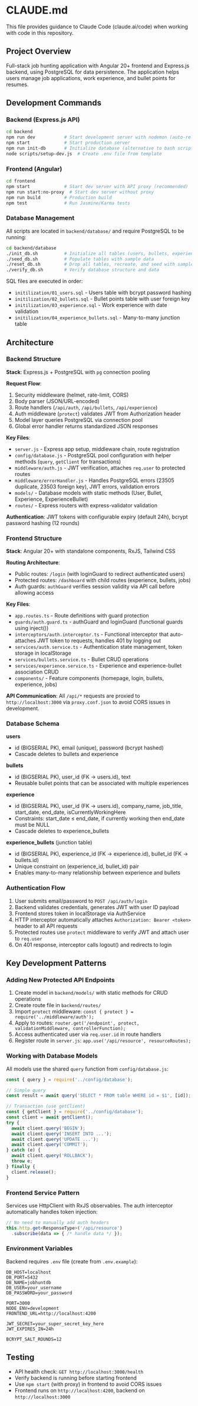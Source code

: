# CLAUDE.md

This file provides guidance to Claude Code (claude.ai/code) when working with code in this repository.

## Project Overview

Full-stack job hunting application with Angular 20+ frontend and Express.js backend, using PostgreSQL for data persistence. The application helps users manage job applications, work experience, and bullet points for resumes.

## Development Commands

### Backend (Express.js API)
```bash
cd backend
npm run dev           # Start development server with nodemon (auto-reload)
npm start             # Start production server
npm run init-db       # Initialize database (alternative to bash scripts)
node scripts/setup-dev.js  # Create .env file from template
```

### Frontend (Angular)
```bash
cd frontend
npm start             # Start dev server with API proxy (recommended)
npm run start:no-proxy  # Start dev server without proxy
npm run build         # Production build
npm test              # Run Jasmine/Karma tests
```

### Database Management
All scripts are located in `backend/database/` and require PostgreSQL to be running:
```bash
cd backend/database
./init_db.sh          # Initialize all tables (users, bullets, experience, experience_bullets)
./seed_db.sh          # Populate tables with sample data
./reset_db.sh         # Drop all tables, recreate, and seed with sample data
./verify_db.sh        # Verify database structure and data
```

SQL files are executed in order:
- `initilization/01_users.sql` - Users table with bcrypt password hashing
- `initilization/02_bullets.sql` - Bullet points table with user foreign key
- `initilization/03_experience.sql` - Work experience with date validation
- `initilization/04_experience_bullets.sql` - Many-to-many junction table

## Architecture

### Backend Structure

**Stack**: Express.js + PostgreSQL with `pg` connection pooling

**Request Flow**:
1. Security middleware (helmet, rate-limit, CORS)
2. Body parser (JSON/URL-encoded)
3. Route handlers (`/api/auth`, `/api/bullets`, `/api/experience`)
4. Auth middleware (`protect`) validates JWT from Authorization header
5. Model layer queries PostgreSQL via connection pool
6. Global error handler returns standardized JSON responses

**Key Files**:
- `server.js` - Express app setup, middleware chain, route registration
- `config/database.js` - PostgreSQL pool configuration with helper methods (`query`, `getClient` for transactions)
- `middleware/auth.js` - JWT verification, attaches `req.user` to protected routes
- `middleware/errorHandler.js` - Handles PostgreSQL errors (23505 duplicate, 23503 foreign key), JWT errors, validation errors
- `models/` - Database models with static methods (User, Bullet, Experience, ExperienceBullet)
- `routes/` - Express routers with express-validator validation

**Authentication**: JWT tokens with configurable expiry (default 24h), bcrypt password hashing (12 rounds)

### Frontend Structure

**Stack**: Angular 20+ with standalone components, RxJS, Tailwind CSS

**Routing Architecture**:
- Public routes: `/login` (with loginGuard to redirect authenticated users)
- Protected routes: `/dashboard` with child routes (experience, bullets, jobs)
- Auth guards: `authGuard` verifies session validity via API call before allowing access

**Key Files**:
- `app.routes.ts` - Route definitions with guard protection
- `guards/auth.guard.ts` - authGuard and loginGuard (functional guards using inject())
- `interceptors/auth.interceptor.ts` - Functional interceptor that auto-attaches JWT token to requests, handles 401 by logging out
- `services/auth.service.ts` - Authentication state management, token storage in localStorage
- `services/bullets.service.ts` - Bullet CRUD operations
- `services/experience.service.ts` - Experience and experience-bullet association CRUD
- `components/` - Feature components (homepage, login, bullets, experience, jobs)

**API Communication**: All `/api/*` requests are proxied to `http://localhost:3000` via `proxy.conf.json` to avoid CORS issues in development.

### Database Schema

**users**
- id (BIGSERIAL PK), email (unique), password (bcrypt hashed)
- Cascade deletes to bullets and experience

**bullets**
- id (BIGSERIAL PK), user_id (FK → users.id), text
- Reusable bullet points that can be associated with multiple experiences

**experience**
- id (BIGSERIAL PK), user_id (FK → users.id), company_name, job_title, start_date, end_date, isCurrentlyWorkingHere
- Constraints: start_date ≤ end_date, if currently working then end_date must be NULL
- Cascade deletes to experience_bullets

**experience_bullets** (junction table)
- id (BIGSERIAL PK), experience_id (FK → experience.id), bullet_id (FK → bullets.id)
- Unique constraint on (experience_id, bullet_id) pair
- Enables many-to-many relationship between experience and bullets

### Authentication Flow

1. User submits email/password to `POST /api/auth/login`
2. Backend validates credentials, generates JWT with user ID payload
3. Frontend stores token in localStorage via AuthService
4. HTTP interceptor automatically attaches `Authorization: Bearer <token>` header to all API requests
5. Protected routes use `protect` middleware to verify JWT and attach user to `req.user`
6. On 401 response, interceptor calls logout() and redirects to login

## Key Development Patterns

### Adding New Protected API Endpoints

1. Create model in `backend/models/` with static methods for CRUD operations
2. Create route file in `backend/routes/`
3. Import `protect` middleware: `const { protect } = require('../middleware/auth');`
4. Apply to routes: `router.get('/endpoint', protect, validationMiddleware, controllerFunction);`
5. Access authenticated user via `req.user.id` in route handlers
6. Register route in `server.js`: `app.use('/api/resource', resourceRoutes);`

### Working with Database Models

All models use the shared `query` function from `config/database.js`:
```javascript
const { query } = require('../config/database');

// Simple query
const result = await query('SELECT * FROM table WHERE id = $1', [id]);

// Transaction (use getClient)
const { getClient } = require('../config/database');
const client = await getClient();
try {
  await client.query('BEGIN');
  await client.query('INSERT INTO ...');
  await client.query('UPDATE ...');
  await client.query('COMMIT');
} catch (e) {
  await client.query('ROLLBACK');
  throw e;
} finally {
  client.release();
}
```

### Frontend Service Pattern

Services use HttpClient with RxJS observables. The auth interceptor automatically handles token injection:
```typescript
// No need to manually add auth headers
this.http.get<ResponseType>('/api/resource')
  .subscribe(data => { /* handle data */ });
```

### Environment Variables

Backend requires `.env` file (create from `.env.example`):
```env
DB_HOST=localhost
DB_PORT=5432
DB_NAME=jobhuntdb
DB_USER=your_username
DB_PASSWORD=your_password

PORT=3000
NODE_ENV=development
FRONTEND_URL=http://localhost:4200

JWT_SECRET=your_super_secret_key_here
JWT_EXPIRES_IN=24h

BCRYPT_SALT_ROUNDS=12
```

## Testing

- API health check: `GET http://localhost:3000/health`
- Verify backend is running before starting frontend
- Use `npm start` (with proxy) in frontend to avoid CORS issues
- Frontend runs on `http://localhost:4200`, backend on `http://localhost:3000`
